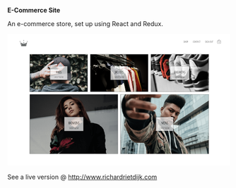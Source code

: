 <b>E-Commerce Site</b> <br />

An e-commerce store, set up using React and Redux.

<a href="http://www.richardrietdijk.com/"><img src="https://github.com/richardrietdijk/e-commerce-site/blob/master/icon.png" alt="e-commerce site"></a>

See a live version @ http://www.richardrietdijk.com
